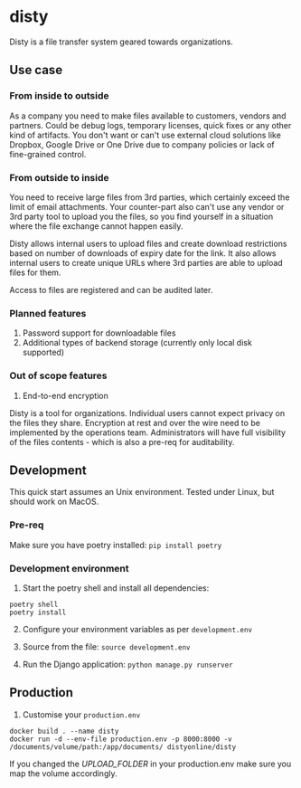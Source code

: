 # disty

Disty is a file transfer system geared towards organizations.

## Use case

### From inside to outside

As a company you need to make files available to customers, vendors and partners. Could be debug logs, temporary licenses, quick fixes or any other kind of artifacts.
You don't want or can't use external cloud solutions like Dropbox, Google Drive or One Drive due to company policies or lack of fine-grained control.

### From outside to inside

You need to receive large files from 3rd parties, which certainly exceed the limit of email attachments. Your counter-part also can't use any vendor or 3rd party tool to upload you the files, so you find yourself in a situation where the file exchange cannot happen easily.

Disty allows internal users to upload files and create download restrictions based on number of downloads of expiry date for the link.
It also allows internal users to create unique URLs where 3rd parties are able to upload files for them.

Access to files are registered and can be audited later.

### Planned features

1. Password support for downloadable files
1. Additional types of backend storage (currently only local disk supported)

### Out of scope features

1. End-to-end encryption

Disty is a tool for organizations. Individual users cannot expect privacy on the files they share. Encryption at rest and over the wire need to be implemented by the operations team. Administrators will have full visibility of the files contents - which is also a pre-req for auditability.

## Development

This quick start assumes an Unix environment. Tested under Linux, but should work on MacOS.

### Pre-req

Make sure you have poetry installed:
`pip install poetry`

### Development environment

1. Start the poetry shell and install all dependencies:

```
poetry shell
poetry install
```

2. Configure your environment variables as per `development.env`

3. Source from the file: `source development.env`

4. Run the Django application:
   `python manage.py runserver`

## Production

1. Customise your `production.env`

```
docker build . --name disty
docker run -d --env-file production.env -p 8000:8000 -v /documents/volume/path:/app/documents/ distyonline/disty
```

If you changed the _UPLOAD_FOLDER_ in your production.env make sure you map the volume accordingly.
